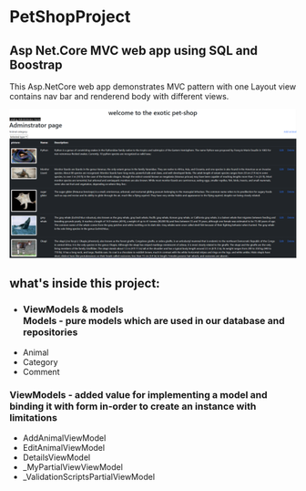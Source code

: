 # PetShopProject
<h2>  Asp Net.Core MVC web app using SQL and Boostrap</h2>

This Asp.NetCore web app demonstrates MVC pattern with one Layout view contains nav bar and renderend body with different views.

![](Images/Screenshot%202023-01-17%20122637.png)
<h2>what's inside this project:</h2>

<ul>
  <li>
 <h3> ViewModels & models <br>
   Models - pure models which are used in our database and repositories </h3>
  </li>
<li>Animal </li>
<li> Category </li>
<li> Comment </li>
</ul>


<h3> ViewModels - added value for implementing a model and binding it with form in-order to create an instance with limitations</h3>
<ul>
  <li>AddAnimalViewModel</li>
  <li>EditAnimalViewModel</li>
  <li>DetailsViewModel</li>
  <li>_MyPartialViewViewModel</li>
  <li>_ValidationScriptsPartialViewModel</li>
</ul>
  



